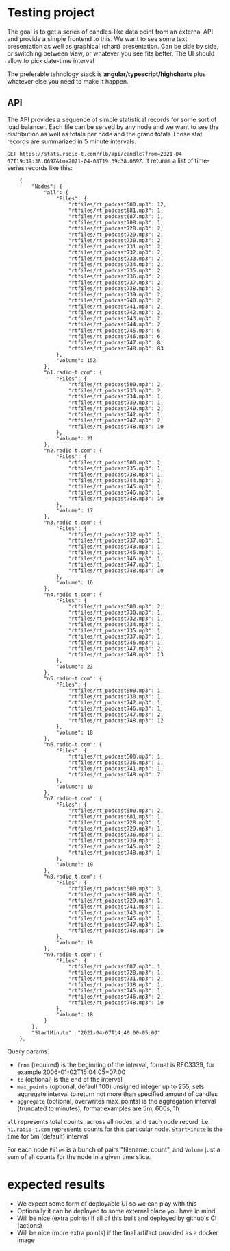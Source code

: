 # Testing project 

The goal is to get a series of candles-like data point from an external API and provide a simple frontend to this. We want to see some text presentation 
as well as graphical (chart) presentation. Can be side by side, or switching between view, or whatever you see fits better. The UI should allow to pick date-time interval


The preferable tehnology stack is **angular/typescript/highcharts** plus whatever else you need to make it happen.

## API

The API provides a sequence of simple statistical records for some sort of load balancer. Each file can be served by any node and we want to see the distribution as well as totals per node and the grand totals
Those stat records are summarized in 5 minute intervals.

`GET https://stats.radio-t.com/rlb/api/candle?from=2021-04-07T19:39:38.069Z&to=2021-04-08T19:39:38.069Z`. It returns a list of time-series records like this:

```
    {
        "Nodes": {
            "all": {
                "Files": {
                    "rtfiles/rt_podcast500.mp3": 12,
                    "rtfiles/rt_podcast681.mp3": 1,
                    "rtfiles/rt_podcast687.mp3": 1,
                    "rtfiles/rt_podcast708.mp3": 1,
                    "rtfiles/rt_podcast728.mp3": 2,
                    "rtfiles/rt_podcast729.mp3": 2,
                    "rtfiles/rt_podcast730.mp3": 2,
                    "rtfiles/rt_podcast731.mp3": 2,
                    "rtfiles/rt_podcast732.mp3": 2,
                    "rtfiles/rt_podcast733.mp3": 2,
                    "rtfiles/rt_podcast734.mp3": 2,
                    "rtfiles/rt_podcast735.mp3": 2,
                    "rtfiles/rt_podcast736.mp3": 2,
                    "rtfiles/rt_podcast737.mp3": 2,
                    "rtfiles/rt_podcast738.mp3": 2,
                    "rtfiles/rt_podcast739.mp3": 2,
                    "rtfiles/rt_podcast740.mp3": 2,
                    "rtfiles/rt_podcast741.mp3": 2,
                    "rtfiles/rt_podcast742.mp3": 2,
                    "rtfiles/rt_podcast743.mp3": 2,
                    "rtfiles/rt_podcast744.mp3": 2,
                    "rtfiles/rt_podcast745.mp3": 6,
                    "rtfiles/rt_podcast746.mp3": 6,
                    "rtfiles/rt_podcast747.mp3": 8,
                    "rtfiles/rt_podcast748.mp3": 83
                },
                "Volume": 152
            },
            "n1.radio-t.com": {
                "Files": {
                    "rtfiles/rt_podcast500.mp3": 2,
                    "rtfiles/rt_podcast733.mp3": 2,
                    "rtfiles/rt_podcast734.mp3": 1,
                    "rtfiles/rt_podcast739.mp3": 1,
                    "rtfiles/rt_podcast740.mp3": 2,
                    "rtfiles/rt_podcast742.mp3": 1,
                    "rtfiles/rt_podcast747.mp3": 2,
                    "rtfiles/rt_podcast748.mp3": 10
                },
                "Volume": 21
            },
            "n2.radio-t.com": {
                "Files": {
                    "rtfiles/rt_podcast500.mp3": 1,
                    "rtfiles/rt_podcast735.mp3": 1,
                    "rtfiles/rt_podcast738.mp3": 1,
                    "rtfiles/rt_podcast744.mp3": 2,
                    "rtfiles/rt_podcast745.mp3": 1,
                    "rtfiles/rt_podcast746.mp3": 1,
                    "rtfiles/rt_podcast748.mp3": 10
                },
                "Volume": 17
            },
            "n3.radio-t.com": {
                "Files": {
                    "rtfiles/rt_podcast732.mp3": 1,
                    "rtfiles/rt_podcast737.mp3": 1,
                    "rtfiles/rt_podcast743.mp3": 1,
                    "rtfiles/rt_podcast745.mp3": 1,
                    "rtfiles/rt_podcast746.mp3": 1,
                    "rtfiles/rt_podcast747.mp3": 1,
                    "rtfiles/rt_podcast748.mp3": 10
                },
                "Volume": 16
            },
            "n4.radio-t.com": {
                "Files": {
                    "rtfiles/rt_podcast500.mp3": 2,
                    "rtfiles/rt_podcast730.mp3": 1,
                    "rtfiles/rt_podcast732.mp3": 1,
                    "rtfiles/rt_podcast734.mp3": 1,
                    "rtfiles/rt_podcast735.mp3": 1,
                    "rtfiles/rt_podcast737.mp3": 1,
                    "rtfiles/rt_podcast746.mp3": 1,
                    "rtfiles/rt_podcast747.mp3": 2,
                    "rtfiles/rt_podcast748.mp3": 13
                },
                "Volume": 23
            },
            "n5.radio-t.com": {
                "Files": {
                    "rtfiles/rt_podcast500.mp3": 1,
                    "rtfiles/rt_podcast730.mp3": 1,
                    "rtfiles/rt_podcast742.mp3": 1,
                    "rtfiles/rt_podcast746.mp3": 1,
                    "rtfiles/rt_podcast747.mp3": 2,
                    "rtfiles/rt_podcast748.mp3": 12
                },
                "Volume": 18
            },
            "n6.radio-t.com": {
                "Files": {
                    "rtfiles/rt_podcast500.mp3": 1,
                    "rtfiles/rt_podcast736.mp3": 1,
                    "rtfiles/rt_podcast741.mp3": 1,
                    "rtfiles/rt_podcast748.mp3": 7
                },
                "Volume": 10
            },
            "n7.radio-t.com": {
                "Files": {
                    "rtfiles/rt_podcast500.mp3": 2,
                    "rtfiles/rt_podcast681.mp3": 1,
                    "rtfiles/rt_podcast728.mp3": 1,
                    "rtfiles/rt_podcast729.mp3": 1,
                    "rtfiles/rt_podcast736.mp3": 1,
                    "rtfiles/rt_podcast739.mp3": 1,
                    "rtfiles/rt_podcast745.mp3": 2,
                    "rtfiles/rt_podcast748.mp3": 1
                },
                "Volume": 10
            },
            "n8.radio-t.com": {
                "Files": {
                    "rtfiles/rt_podcast500.mp3": 3,
                    "rtfiles/rt_podcast708.mp3": 1,
                    "rtfiles/rt_podcast729.mp3": 1,
                    "rtfiles/rt_podcast741.mp3": 1,
                    "rtfiles/rt_podcast743.mp3": 1,
                    "rtfiles/rt_podcast745.mp3": 1,
                    "rtfiles/rt_podcast747.mp3": 1,
                    "rtfiles/rt_podcast748.mp3": 10
                },
                "Volume": 19
            },
            "n9.radio-t.com": {
                "Files": {
                    "rtfiles/rt_podcast687.mp3": 1,
                    "rtfiles/rt_podcast728.mp3": 1,
                    "rtfiles/rt_podcast731.mp3": 2,
                    "rtfiles/rt_podcast738.mp3": 1,
                    "rtfiles/rt_podcast745.mp3": 1,
                    "rtfiles/rt_podcast746.mp3": 2,
                    "rtfiles/rt_podcast748.mp3": 10
                },
                "Volume": 18
            }
        },
        "StartMinute": "2021-04-07T14:40:00-05:00"
    },
```

Query params:
- `from` (required) is the beginning of the interval, format is RFC3339, for example 2006-01-02T15:04:05+07:00
- `to` (optional) is the end of the interval
- `max_points` (optional, default 100) unsigned integer up to 255, sets aggregate interval to return not more than specified amount of candles
- `aggregate` (optional, overwrites max_points) is the aggregation interval (truncated to minutes), format examples are 5m, 600s, 1h

`all` represents total counts, across all nodes, and each node record, i.e. `n1.radio-t.com` represents counts for this particular node. `StartMinute` is the time for 5m (default) interval

For each node `Files` is a bunch of pairs "filename: count", and `Volume` just a sum of all counts for the node in a given time slice.

# expected results

- We expect some form of deployable UI so we can play with this
- Optionally it can be deployed to some external place you have in mind
- Will be nice (extra points) if all of this built and deployed by github's CI (actions)
- Will be nice (more extra points) if the final artifact provided as a docker image